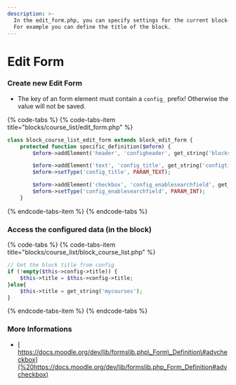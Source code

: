 ```yaml
---
description: >-
  In the edit_form.php, you can specify settings for the current block-instance.
  For example you can define the title of the block.
---
```


# Edit Form

### Create new Edit Form

* The key of an form element must contain a `config_` prefix! Otherwise the value will not be saved.

{% code-tabs %}
{% code-tabs-item title="blocks/course\_list/edit\_form.php" %}
```php
class block_course_list_edit_form extends block_edit_form {
    protected function specific_definition($mform) {
        $mform->addElement('header', 'configheader', get_string('blocksettings', 'block'));

        $mform->addElement('text', 'config_title', get_string('configtitle', 'block_course_list'));
        $mform->setType('config_title', PARAM_TEXT);

        $mform->addElement('checkbox', 'config_enablesearchfield', get_string('configenablesearchfield', 'block_course_list'));
        $mform->setType('config_enablesearchfield', PARAM_INT);
    }
```
{% endcode-tabs-item %}
{% endcode-tabs %}

### Access the configured data \(in the block\)

{% code-tabs %}
{% code-tabs-item title="blocks/course\_list/block\_course\_list.php" %}
```php
// Get the block title from config
if (!empty($this->config->title)) {
    $this->title = $this->config->title;
}else{
    $this->title = get_string('mycourses');
}
```
{% endcode-tabs-item %}
{% endcode-tabs %}

### More Informations

* [ https://docs.moodle.org/dev/lib/formslib.php\_Form\_Definition\#advcheckbox](%20https://docs.moodle.org/dev/lib/formslib.php_Form_Definition#advcheckbox)

